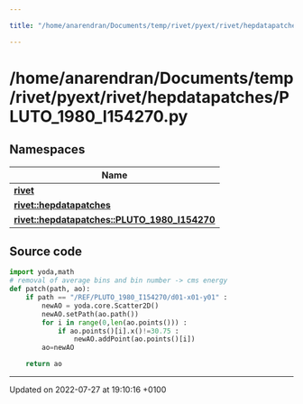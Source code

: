```yaml
---

title: "/home/anarendran/Documents/temp/rivet/pyext/rivet/hepdatapatches/PLUTO_1980_I154270.py"

---
```


# /home/anarendran/Documents/temp/rivet/pyext/rivet/hepdatapatches/PLUTO_1980_I154270.py



## Namespaces

| Name           |
| -------------- |
| **[rivet](http://example.org/namespaces/namespacerivet/)**  |
| **[rivet::hepdatapatches](http://example.org/namespaces/namespacerivet_1_1hepdatapatches/)**  |
| **[rivet::hepdatapatches::PLUTO_1980_I154270](http://example.org/namespaces/namespacerivet_1_1hepdatapatches_1_1pluto__1980__i154270/)**  |




## Source code

```python
import yoda,math
# removal of average bins and bin number -> cms energy
def patch(path, ao):
    if path == "/REF/PLUTO_1980_I154270/d01-x01-y01" :
        newAO = yoda.core.Scatter2D()
        newAO.setPath(ao.path())
        for i in range(0,len(ao.points())) :
            if ao.points()[i].x()!=30.75 :
                newAO.addPoint(ao.points()[i])
        ao=newAO

    return ao
```


-------------------------------

Updated on 2022-07-27 at 19:10:16 +0100
